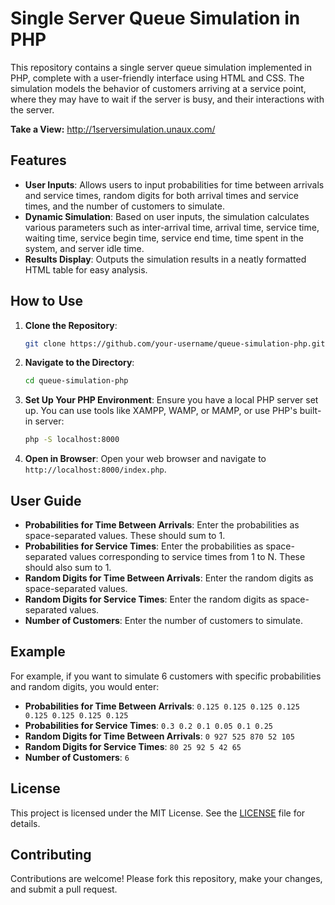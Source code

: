 # Single Server Queue Simulation in PHP

This repository contains a single server queue simulation implemented in PHP, complete with a user-friendly interface using HTML and CSS. The simulation models the behavior of customers arriving at a service point, where they may have to wait if the server is busy, and their interactions with the server.

**Take a View:** http://1serversimulation.unaux.com/

## Features

- **User Inputs**: Allows users to input probabilities for time between arrivals and service times, random digits for both arrival times and service times, and the number of customers to simulate.
- **Dynamic Simulation**: Based on user inputs, the simulation calculates various parameters such as inter-arrival time, arrival time, service time, waiting time, service begin time, service end time, time spent in the system, and server idle time.
- **Results Display**: Outputs the simulation results in a neatly formatted HTML table for easy analysis.

## How to Use

1. **Clone the Repository**:
   ```bash
   git clone https://github.com/your-username/queue-simulation-php.git
   ```
2. **Navigate to the Directory**:
   ```bash
   cd queue-simulation-php
   ```
3. **Set Up Your PHP Environment**: Ensure you have a local PHP server set up. You can use tools like XAMPP, WAMP, or MAMP, or use PHP's built-in server:
   ```bash
   php -S localhost:8000
   ```
4. **Open in Browser**: Open your web browser and navigate to `http://localhost:8000/index.php`.

## User Guide

- **Probabilities for Time Between Arrivals**: Enter the probabilities as space-separated values. These should sum to 1.
- **Probabilities for Service Times**: Enter the probabilities as space-separated values corresponding to service times from 1 to N. These should also sum to 1.
- **Random Digits for Time Between Arrivals**: Enter the random digits as space-separated values.
- **Random Digits for Service Times**: Enter the random digits as space-separated values.
- **Number of Customers**: Enter the number of customers to simulate.

## Example

For example, if you want to simulate 6 customers with specific probabilities and random digits, you would enter:

- **Probabilities for Time Between Arrivals**: `0.125 0.125 0.125 0.125 0.125 0.125 0.125 0.125`
- **Probabilities for Service Times**: `0.3 0.2 0.1 0.05 0.1 0.25`
- **Random Digits for Time Between Arrivals**: `0 927 525 870 52 105`
- **Random Digits for Service Times**: `80 25 92 5 42 65`
- **Number of Customers**: `6`

## License

This project is licensed under the MIT License. See the [LICENSE](LICENSE) file for details.

## Contributing

Contributions are welcome! Please fork this repository, make your changes, and submit a pull request.
